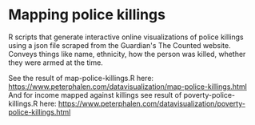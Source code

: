 # Mapping police killings
R scripts that generate interactive online visualizations of police killings using a json file scraped from the Guardian's The Counted website. Conveys things like name, ethnicity, how the person was killed, whether they were armed at the time. 

See the result of map-police-killings.R here: https://www.peterphalen.com/datavisualization/map-police-killings.html
And for income mapped against killings see result of poverty-police-killings.R here: https://www.peterphalen.com/datavisualization/poverty-police-killings.html
